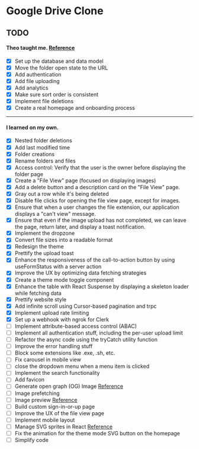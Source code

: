 # Google Drive Clone

## TODO

#### Theo taught me. [Reference](https://www.youtube.com/watch?v=c-hKSbzooAg)

- [x] Set up the database and data model
- [x] Move the folder open state to the URL
- [x] Add authentication
- [x] Add file uploading
- [x] Add analytics
- [x] Make sure sort order is consistent
- [x] Implement file deletions
- [x] Create a real homepage and onboarding process

---

#### I learned on my own.

- [x] Nested folder deletions
- [x] Add last modified time
- [x] Folder creations
- [x] Rename folders and files
- [x] Access control: Verify that the user is the owner before displaying the folder page
- [x] Create a "File View" page (focused on displaying images)
- [x] Add a delete button and a description card on the "File View" page.
- [x] Gray out a row while it's being deleted
- [x] Disable file clicks for opening the file view page, except for images.
- [x] Ensure that when a user changes the file extension, our application displays a "can't view" message.
- [x] Ensure that even if the image upload has not completed, we can leave the page, return later, and display a toast notification.
- [x] Implement the dropzone
- [x] Convert file sizes into a readable format
- [x] Redesign the theme
- [x] Prettify the upload toast
- [x] Enhance the responsiveness of the call-to-action button by using useFormStatus with a server action
- [x] Improve the UX by optimizing data fetching strategies
- [x] Create a theme mode toggle component
- [x] Enhance the table with React Suspense by displaying a skeleton loader while fetching data
- [x] Prettify website style
- [x] Add infinite scroll using Cursor-based pagination and trpc
- [x] Implement upload rate limiting
- [x] Set up a webhook with ngrok for Clerk
- [ ] Implement attribute-based access control (ABAC)
- [ ] Implement all authentication stuff, including the per-user upload limit
- [ ] Refactor the async code using the tryCatch utility function
- [ ] Improve the error handling stuff
- [ ] Block some extensions like .exe, .sh, etc.
- [ ] Fix carousel in mobile view
- [ ] close the dropdown menu when a menu item is clicked
- [ ] Implement the search functionality
- [ ] Add favicon
- [ ] Generate open graph (OG) Image [Reference](https://vercel.com/docs/og-image-generation)
- [ ] Image prefetching
- [ ] Image preview [Reference](https://ui.aceternity.com/components/link-preview)
- [ ] Build custom sign-in-or-up page
- [ ] Improve the UX of the file view page
- [ ] Implement mobile layout
- [ ] Manage SVG sprites in React [Reference](https://kurtextrem.de/posts/svg-in-js)
- [ ] Fix the animation for the theme mode SVG button on the homepage
- [ ] Simplify code
